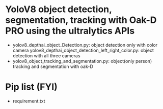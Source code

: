 # YoloV8 object detection, segmentation, tracking with Oak-D PRO using the ultralytics APIs
- yolov8_depthai_object_Detection.py: object detection only with color camera
yolov8_depthai_object_detection_left_right_color.py: object detection with all three cameras
- yolov8_object_tracking_and_segmentation.py: object(only person) tracking and segmentation with oak-D


# Pip list (FYI)
- requirement.txt
